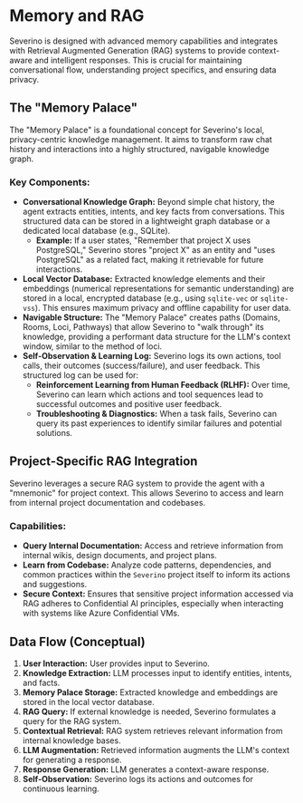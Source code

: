 # Memory and RAG

Severino is designed with advanced memory capabilities and integrates with Retrieval Augmented Generation (RAG) systems to provide context-aware and intelligent responses. This is crucial for maintaining conversational flow, understanding project specifics, and ensuring data privacy.

## The "Memory Palace"

The "Memory Palace" is a foundational concept for Severino's local, privacy-centric knowledge management. It aims to transform raw chat history and interactions into a highly structured, navigable knowledge graph.

### Key Components:

*   **Conversational Knowledge Graph:** Beyond simple chat history, the agent extracts entities, intents, and key facts from conversations. This structured data can be stored in a lightweight graph database or a dedicated local database (e.g., SQLite).
    *   **Example:** If a user states, "Remember that project X uses PostgreSQL," Severino stores "project X" as an entity and "uses PostgreSQL" as a related fact, making it retrievable for future interactions.
*   **Local Vector Database:** Extracted knowledge elements and their embeddings (numerical representations for semantic understanding) are stored in a local, encrypted database (e.g., using `sqlite-vec` or `sqlite-vss`). This ensures maximum privacy and offline capability for user data.
*   **Navigable Structure:** The "Memory Palace" creates paths (Domains, Rooms, Loci, Pathways) that allow Severino to "walk through" its knowledge, providing a performant data structure for the LLM's context window, similar to the method of loci.
*   **Self-Observation & Learning Log:** Severino logs its own actions, tool calls, their outcomes (success/failure), and user feedback. This structured log can be used for:
    *   **Reinforcement Learning from Human Feedback (RLHF):** Over time, Severino can learn which actions and tool sequences lead to successful outcomes and positive user feedback.
    *   **Troubleshooting & Diagnostics:** When a task fails, Severino can query its past experiences to identify similar failures and potential solutions.

## Project-Specific RAG Integration

Severino leverages a secure RAG system to provide the agent with a "mnemonic" for project context. This allows Severino to access and learn from internal project documentation and codebases.

### Capabilities:

*   **Query Internal Documentation:** Access and retrieve information from internal wikis, design documents, and project plans.
*   **Learn from Codebase:** Analyze code patterns, dependencies, and common practices within the `Severino` project itself to inform its actions and suggestions.
*   **Secure Context:** Ensures that sensitive project information accessed via RAG adheres to Confidential AI principles, especially when interacting with systems like Azure Confidential VMs.

## Data Flow (Conceptual)

1.  **User Interaction:** User provides input to Severino.
2.  **Knowledge Extraction:** LLM processes input to identify entities, intents, and facts.
3.  **Memory Palace Storage:** Extracted knowledge and embeddings are stored in the local vector database.
4.  **RAG Query:** If external knowledge is needed, Severino formulates a query for the RAG system.
5.  **Contextual Retrieval:** RAG system retrieves relevant information from internal knowledge bases.
6.  **LLM Augmentation:** Retrieved information augments the LLM's context for generating a response.
7.  **Response Generation:** LLM generates a context-aware response.
8.  **Self-Observation:** Severino logs its actions and outcomes for continuous learning.
